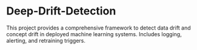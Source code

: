 # Deep-Drift-Detection
This project provides a comprehensive framework to detect data drift and concept drift in deployed machine learning systems. Includes logging, alerting, and retraining triggers.
